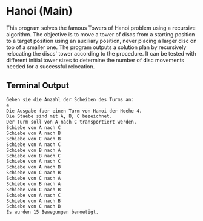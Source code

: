 # Hanoi (Main)

This program solves the famous Towers of Hanoi problem using a recursive algorithm. The objective is to move a tower of discs from a starting position to a target position using an auxiliary position, never placing a larger disc on top of a smaller one. The program outputs a solution plan by recursively relocating the discs' tower according to the procedure. It can be tested with different initial tower sizes to determine the number of disc movements needed for a successful relocation.

## Terminal Output

```bash
Geben sie die Anzahl der Scheiben des Turms an:
4
Die Ausgabe fuer einen Turm von Hanoi der Hoehe 4.
Die Staebe sind mit A, B, C bezeichnet.
Der Turm soll von A nach C transportiert werden.
Schiebe von A nach C
Schiebe von A nach B
Schiebe von C nach B
Schiebe von A nach C
Schiebe von B nach A
Schiebe von B nach C
Schiebe von A nach C
Schiebe von A nach B
Schiebe von C nach B
Schiebe von C nach A
Schiebe von B nach A
Schiebe von C nach B
Schiebe von A nach C
Schiebe von A nach B
Schiebe von C nach B
Es wurden 15 Bewegungen benoetigt.
```
